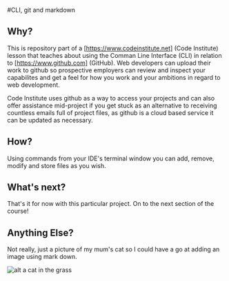 #CLI, git and markdown

## Why?

This is repository part of a [https://www.codeinstitute.net] (Code Institute) lesson that teaches about using the Comman Line Interface (CLI) in relation to [https://www.github.com] (GitHub). Web developers can upload their work to github so prospective employers can review and inspect your capabilites and get a feel for how you work and your ambitions in regard to web development.

Code Institute uses github as a way to access your projects and can also offer assistance mid-project if you get stuck as an alternative to receiving countless emails full of project files, as github is a cloud based service it can be updated as necessary.

## How?

Using commands from your IDE's terminal window you can add, remove, modify and store files as you wish.

## What's next?

That's it for now with this particular project. On to the next section of the course!

## Anything Else?

Not really, just a picture of my mum's cat so I could have a go at adding an image using mark down.

![alt a cat in the grass](DSCF3223-2.jpg)